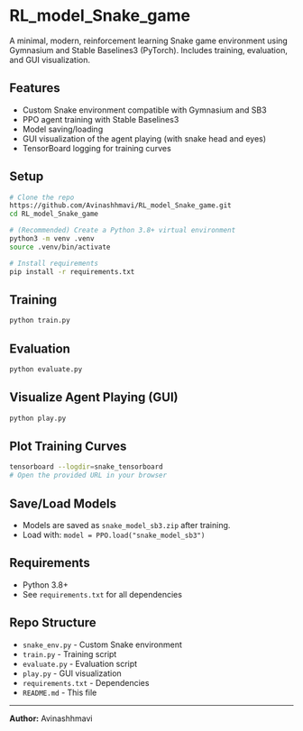 # RL_model_Snake_game

A minimal, modern, reinforcement learning Snake game environment using Gymnasium and Stable Baselines3 (PyTorch). Includes training, evaluation, and GUI visualization.

## Features
- Custom Snake environment compatible with Gymnasium and SB3
- PPO agent training with Stable Baselines3
- Model saving/loading
- GUI visualization of the agent playing (with snake head and eyes)
- TensorBoard logging for training curves

## Setup

```bash
# Clone the repo
https://github.com/Avinashhmavi/RL_model_Snake_game.git
cd RL_model_Snake_game

# (Recommended) Create a Python 3.8+ virtual environment
python3 -m venv .venv
source .venv/bin/activate

# Install requirements
pip install -r requirements.txt
```

## Training

```bash
python train.py
```

## Evaluation

```bash
python evaluate.py
```

## Visualize Agent Playing (GUI)

```bash
python play.py
```

## Plot Training Curves

```bash
tensorboard --logdir=snake_tensorboard
# Open the provided URL in your browser
```

## Save/Load Models

- Models are saved as `snake_model_sb3.zip` after training.
- Load with: `model = PPO.load("snake_model_sb3")`

## Requirements
- Python 3.8+
- See `requirements.txt` for all dependencies

## Repo Structure
- `snake_env.py` - Custom Snake environment
- `train.py` - Training script
- `evaluate.py` - Evaluation script
- `play.py` - GUI visualization
- `requirements.txt` - Dependencies
- `README.md` - This file

---

**Author:** Avinashhmavi 
